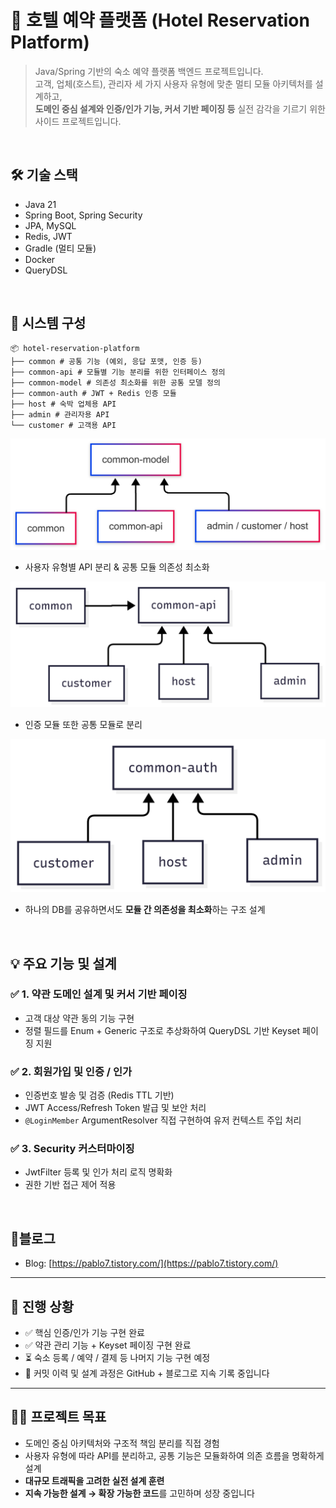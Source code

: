# 🏨 호텔 예약 플랫폼 (Hotel Reservation Platform)

> Java/Spring 기반의 숙소 예약 플랫폼 백엔드 프로젝트입니다.  
> 고객, 업체(호스트), 관리자 세 가지 사용자 유형에 맞춘 멀티 모듈 아키텍처를 설계하고,  
**도메인 중심 설계와 인증/인가 기능, 커서 기반 페이징 등** 실전 감각을 기르기 위한 사이드 프로젝트입니다.

<br />

## 🛠️ 기술 스택

- Java 21
- Spring Boot, Spring Security
- JPA, MySQL
- Redis, JWT
- Gradle (멀티 모듈)
- Docker
- QueryDSL

<br />

## 🧩 시스템 구성

```
📦 hotel-reservation-platform
├── common # 공통 기능 (예외, 응답 포맷, 인증 등)
├── common-api # 모듈별 기능 분리를 위한 인터페이스 정의
├── common-model # 의존성 최소화를 위한 공통 모델 정의
├── common-auth # JWT + Redis 인증 모듈
├── host # 숙박 업체용 API
├── admin # 관리자용 API
└── customer # 고객용 API
```

![img.png](setting/img/architecture3.png)

- 사용자 유형별 API 분리 & 공통 모듈 의존성 최소화

![img.png](setting/img/architecture.png)

- 인증 모듈 또한 공통 모듈로 분리

![img.png](setting/img/architecture2.png)

- 하나의 DB를 공유하면서도 **모듈 간 의존성을 최소화**하는 구조 설계

<br />

## 💡 주요 기능 및 설계

### ✅ 1. 약관 도메인 설계 및 커서 기반 페이징

- 고객 대상 약관 동의 기능 구현
- 정렬 필드를 Enum + Generic 구조로 추상화하여 QueryDSL 기반 Keyset 페이징 지원

### ✅ 2. 회원가입 및 인증 / 인가

- 인증번호 발송 및 검증 (Redis TTL 기반)
- JWT Access/Refresh Token 발급 및 보안 처리
- `@LoginMember` ArgumentResolver 직접 구현하여 유저 컨텍스트 주입 처리

### ✅ 3. Security 커스터마이징

- JwtFilter 등록 및 인가 처리 로직 명확화
- 권한 기반 접근 제어 적용

<br />

## 🔗블로그

- Blog: [https://pablo7.tistory.com/](https://pablo7.tistory.com/)

---

## 📌 진행 상황

- ✅ 핵심 인증/인가 기능 구현 완료
- ✅ 약관 관리 기능 + Keyset 페이징 구현 완료
- ⏳ 숙소 등록 / 예약 / 결제 등 나머지 기능 구현 예정
- 🔄 커밋 이력 및 설계 과정은 GitHub + 블로그로 지속 기록 중입니다

---

## 🙋‍♂️ 프로젝트 목표

- 도메인 중심 아키텍처와 구조적 책임 분리를 직접 경험
- 사용자 유형에 따라 API를 분리하고, 공통 기능은 모듈화하여 의존 흐름을 명확하게 설계
- **대규모 트래픽을 고려한 실전 설계 훈련**
- **지속 가능한 설계 → 확장 가능한 코드**를 고민하며 성장 중입니다
